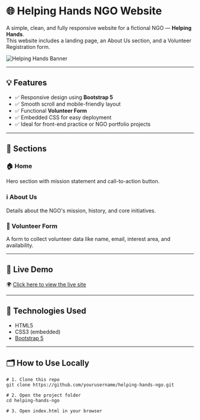 # 🌐 Helping Hands NGO Website

A simple, clean, and fully responsive website for a fictional NGO — **Helping Hands**.  
This website includes a landing page, an About Us section, and a Volunteer Registration form.

![Helping Hands Banner](https://images.unsplash.com/photo-1509099836639-18ba1795216d?auto=format&fit=crop&w=1650&q=80)

---

## 💡 Features

- ✅ Responsive design using **Bootstrap 5**
- ✅ Smooth scroll and mobile-friendly layout
- ✅ Functional **Volunteer Form**
- ✅ Embedded CSS for easy deployment
- ✅ Ideal for front-end practice or NGO portfolio projects

---

## 📁 Sections

### 🏠 Home
Hero section with mission statement and call-to-action button.

### ℹ️ About Us
Details about the NGO's mission, history, and core initiatives.

### 🤝 Volunteer Form
A form to collect volunteer data like name, email, interest area, and availability.

---

## 🚀 Live Demo

🌍 [Click here to view the live site](https://yatish-debug.github.io/HELPING-HANDS-NGO/)

---

## 🔧 Technologies Used

- HTML5
- CSS3 (embedded)
- [Bootstrap 5](https://getbootstrap.com)

---

## 🗂️ How to Use Locally

```
# 1. Clone this repo
git clone https://github.com/yourusername/helping-hands-ngo.git

# 2. Open the project folder
cd helping-hands-ngo

# 3. Open index.html in your browser

